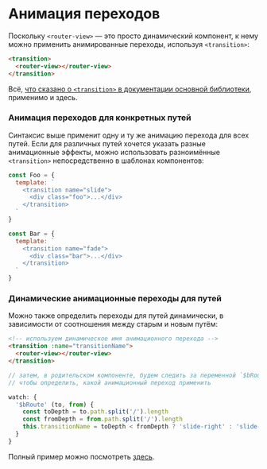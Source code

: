 # Анимация переходов

Поскольку `<router-view>` — это просто динамический компонент, к нему можно применить анимированные переходы, используя `<transition>`:

``` html
<transition>
  <router-view></router-view>
</transition>
```

Всё, [что сказано о `<transition>` в документации основной библиотеки](https://ru.vuejs.org/v2/guide/transitions.html), применимо и здесь.

### Анимация переходов для конкретных путей

Синтаксис выше применит одну и ту же анимацию перехода для всех путей. Если для различных путей хочется указать разные анимационные эффекты, можно использовать разноимённые `<transition>` непосредственно в шаблонах компонентов:

``` js
const Foo = {
  template: `
    <transition name="slide">
      <div class="foo">...</div>
    </transition>
  `
}

const Bar = {
  template: `
    <transition name="fade">
      <div class="bar">...</div>
    </transition>
  `
}
```

### Динамические анимационные переходы для путей

Можно также определить переходы для путей динамически, в зависимости от соотношения между старым и новым путём:

``` html
<!-- используем динамическое имя анимационного перехода -->
<transition :name="transitionName">
  <router-view></router-view>
</transition>
```

``` js
// затем, в родительском компоненте, будем следить за переменной `$bRoute`,
// чтобы определить, какой анимационный переход применить

watch: {
  '$bRoute' (to, from) {
    const toDepth = to.path.split('/').length
    const fromDepth = from.path.split('/').length
    this.transitionName = toDepth < fromDepth ? 'slide-right' : 'slide-left'
  }
}
```

Полный пример можно посмотреть [здесь](https://github.com/vuejs/vue-router/blob/dev/examples/transitions/app.js).
